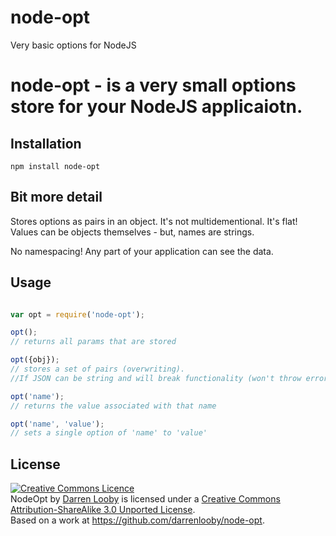 node-opt
========

Very basic options for NodeJS

# node-opt - is a very small options store for your NodeJS applicaiotn.

## Installation

    npm install node-opt

## Bit more detail

Stores options as pairs in an object. It's not multidementional. It's flat!
Values can be objects themselves - but, names are strings.

No namespacing! Any part of your application can see the data.

## Usage

``` js

var opt = require('node-opt');

opt();
// returns all params that are stored

opt({obj});
// stores a set of pairs (overwriting).
//If JSON can be string and will break functionality (won't throw error however)

opt('name');
// returns the value associated with that name

opt('name', 'value');
// sets a single option of 'name' to 'value'

```
## License

<a rel="license" href="http://creativecommons.org/licenses/by-sa/3.0/deed.en_GB"><img alt="Creative Commons Licence" style="border-width:0" src="http://i.creativecommons.org/l/by-sa/3.0/88x31.png" /></a><br /><span xmlns:dct="http://purl.org/dc/terms/" property="dct:title">NodeOpt</span> by <a xmlns:cc="http://creativecommons.org/ns#" href="https://github.com/darrenlooby" property="cc:attributionName" rel="cc:attributionURL">Darren Looby</a> is licensed under a <a rel="license" href="http://creativecommons.org/licenses/by-sa/3.0/deed.en_GB">Creative Commons Attribution-ShareAlike 3.0 Unported License</a>.<br />Based on a work at <a xmlns:dct="http://purl.org/dc/terms/" href="https://github.com/darrenlooby/node-opt" rel="dct:source">https://github.com/darrenlooby/node-opt</a>.